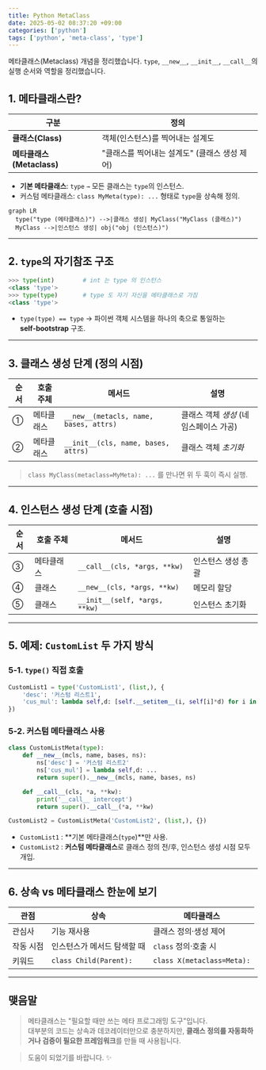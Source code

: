 ```yaml
---
title: Python MetaClass
date: 2025-05-02 08:37:20 +09:00
categories: ['python']
tags: ['python', 'meta-class', 'type']
---
```


메타클래스(Metaclass) 개념을 정리했습니다. 
`type`, `__new__`, `__init__`, `__call__`의 실행 순서와 역할을 정리했습니다.

## 1. 메타클래스란?

| 구분 | 정의 |
|------|------|
| **클래스(Class)** | 객체(인스턴스)를 찍어내는 설계도 |
| **메타클래스(Metaclass)** | "클래스를 찍어내는 설계도" (클래스 생성 제어) |

* **기본 메타클래스**: `type` `→` 모든 클래스는 `type`의 인스턴스.
* 커스텀 메타클래스: `class MyMeta(type): ...` 형태로 `type`을 상속해 정의.

```mermaid
graph LR
  type("type (메타클래스)") -->|클래스 생성| MyClass("MyClass (클래스)")
  MyClass -->|인스턴스 생성| obj("obj (인스턴스)")
```

---

## 2. `type`의 자기참조 구조

```python
>>> type(int)        # int 는 type 의 인스턴스
<class 'type'>
>>> type(type)       # type 도 자기 자신을 메타클래스로 가짐
<class 'type'>
```

* `type(type) == type` → 파이썬 객체 시스템을 하나의 축으로 통일하는 **self‑bootstrap** 구조.

---

## 3. 클래스 생성 단계 (정의 시점)

| 순서 | 호출 주체 | 메서드 | 설명 |
|------|-----------|--------|------|
| ① | 메타클래스 | `__new__(metacls, name, bases, attrs)` | 클래스 객체 *생성* (네임스페이스 가공) |
| ② | 메타클래스 | `__init__(cls, name, bases, attrs)` | 클래스 객체 *초기화* |

> `class MyClass(metaclass=MyMeta): ...` 를 만나면 위 두 훅이 즉시 실행.

---

## 4. 인스턴스 생성 단계 (호출 시점)

| 순서 | 호출 주체 | 메서드 | 설명 |
|------|-----------|--------|------|
| ③ | 메타클래스 | `__call__(cls, *args, **kw)` | 인스턴스 생성 총괄 |
| ④ | 클래스 | `__new__(cls, *args, **kw)` | 메모리 할당 |
| ⑤ | 클래스 | `__init__(self, *args, **kw)` | 인스턴스 초기화 |

---

## 5. 예제: `CustomList` 두 가지 방식

### 5‑1. `type()` 직접 호출

```python
CustomList1 = type('CustomList1', (list,), {
    'desc': '커스텀 리스트1',
    'cus_mul': lambda self,d: [self.__setitem__(i, self[i]*d) for i in range(len(self))]
})
```

### 5‑2. 커스텀 메타클래스 사용

```python
class CustomListMeta(type):
    def __new__(mcls, name, bases, ns):
        ns['desc'] = '커스텀 리스트2'
        ns['cus_mul'] = lambda self,d: ...
        return super().__new__(mcls, name, bases, ns)

    def __call__(cls, *a, **kw):
        print('__call__ intercept')
        return super().__call__(*a, **kw)

CustomList2 = CustomListMeta('CustomList2', (list,), {})
```

* `CustomList1` : **기본 메타클래스(`type`)**만 사용.
* `CustomList2` : **커스텀 메타클래스**로 클래스 정의 전/후, 인스턴스 생성 시점 모두 개입.

---

## 6. 상속 vs 메타클래스 한눈에 보기

| 관점 | 상속 | 메타클래스 |
|------|------|------------|
| 관심사 | 기능 재사용 | 클래스 정의·생성 제어 |
| 작동 시점 | 인스턴스가 메서드 탐색할 때 | `class` 정의·호출 시 |
| 키워드 | `class Child(Parent):` | `class X(metaclass=Meta):` |

---

## 맺음말

> 메타클래스는 "필요할 때만 쓰는 메타 프로그래밍 도구"입니다.  
> 대부분의 코드는 상속과 데코레이터만으로 충분하지만, **클래스 정의를 자동화하거나 검증이 필요한 프레임워크**를 만들 때 사용됩니다.

> 도움이 되었기를 바랍니다. ✨
